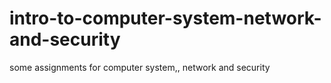# intro-to-computer-system-network-and-security
some assignments for computer system,, network and security
